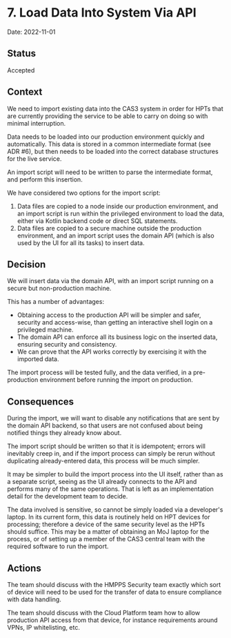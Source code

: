 # 7. Load Data Into System Via API

Date: 2022-11-01

## Status

Accepted

## Context

We need to import existing data into the CAS3 system in order for HPTs that are currently providing the service
to be able to carry on doing so with minimal interruption.

Data needs to be loaded into our production environment quickly and automatically. This data is stored in
a common intermediate format (see ADR #6), but then needs to be loaded into the correct database structures
for the live service.

An import script will need to be written to parse the intermediate format, and perform this insertion.

We have considered two options for the import script:

1. Data files are copied to a node inside our production environment, and an import script is run within the privileged environment to load the data, either via Kotlin backend code or direct SQL statements.
2. Data files are copied to a secure machine outside the production environment, and an import script uses the domain API (which is also used by the UI for all its tasks) to insert data.

## Decision

We will insert data via the domain API, with an import script running on a secure but non-production machine.

This has a number of advantages:

* Obtaining access to the production API will be simpler and safer, security and access-wise, than getting an interactive shell login on a privileged machine.
* The domain API can enforce all its business logic on the inserted data, ensuring security and consistency.
* We can prove that the API works correctly by exercising it with the imported data.

The import process will be tested fully, and the data verified, in a pre-production environment before running the import on production.

## Consequences

During the import, we will want to disable any notifications that are sent by the domain API backend, so that users are not confused about being notified things they already know about.

The import script should be written so that it is idempotent; errors will inevitably creep in, and if the import process can simply be rerun without duplicating already-entered data, this process will be much simpler.

It may be simpler to build the import process into the UI itself, rather than as a separate script, seeing as
the UI already connects to the API and performs many of the same operations. That is left as an implementation
detail for the development team to decide.

The data involved is sensitive, so cannot be simply loaded via a developer's laptop. In its current form, this data is routinely held on HPT devices for processing; therefore a device of the same security level as the HPTs should suffice. This may be a matter of obtaining an MoJ laptop for the process, or of setting up a member of the CAS3 central team with the required software to run the import.

## Actions

The team should discuss with the HMPPS Security team exactly which sort of device will need to be used for the transfer of data to ensure compliance with data handling.

The team should discuss with the Cloud Platform team how to allow production API access from that device, for instance requirements around VPNs, IP whitelisting, etc.
